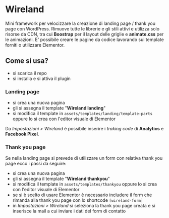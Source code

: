 # Wireland
Mini framework per velocizzare la creazione di landing page / thank you page con WordPress. Rimuove tutte le librerie e gli stili attivi e utilizza solo risorse da CDN, tra cui **Boostrap** per il layout delle griglie e **animate.css** per le animazioni. E' possibile creare le pagine da codice lavorando sui template forniti o utilizzare Elementor.

## Come si usa?

* si scarica il repo
* si installa e si attiva il plugin

### Landing page

* si crea una nuova pagina
* gli si assegna il template "**Wireland landing**"
* si modifica il template in `assets/templates/landing/template-parts` oppure lo si crea con l'editor visuale di Elementor

Da *Impostazioni > Wireland* è possibile inserire i *traking code* di **Analytics** e **Facebook Pixel**.

### Thank you page

Se nella landing page si prevede di utilizzare un form con relativa thank you page ecco i passi da seguire:

* si crea una nuova pagina
* gli si assegna il template "**Wireland thankyou**"
* si modifica il template in `assets/templates/thankyou` oppure lo si crea con l'editor visuale di Elementor
* se si è scelto di usare Elementor è necessario includere il form che rimanda alla thank you page con lo shortcode `[wireland-form]`
* in *Impostazioni > Wireland* si seleziona la thank you page creata e si inserisce la mail a cui inviare i dati del form di contatto

